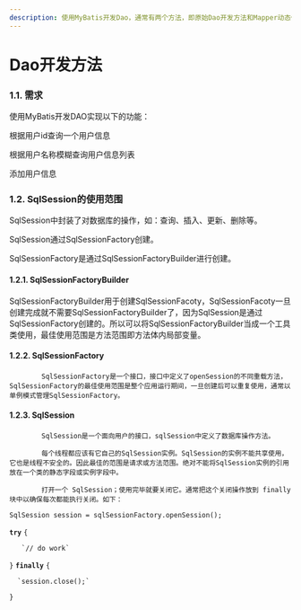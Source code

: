 ```yaml
---
description: 使用MyBatis开发Dao，通常有两个方法，即原始Dao开发方法和Mapper动态代理开发方法。
---
```


# Dao开发方法

### 1.1. 需求

使用MyBatis开发DAO实现以下的功能：

根据用户id查询一个用户信息

根据用户名称模糊查询用户信息列表

添加用户信息

### 1.2. SqlSession的使用范围

SqlSession中封装了对数据库的操作，如：查询、插入、更新、删除等。

SqlSession通过SqlSessionFactory创建。

SqlSessionFactory是通过SqlSessionFactoryBuilder进行创建。

#### 1.2.1. SqlSessionFactoryBuilder

SqlSessionFactoryBuilder用于创建SqlSessionFacoty，SqlSessionFacoty一旦创建完成就不需要SqlSessionFactoryBuilder了，因为SqlSession是通过SqlSessionFactory创建的。所以可以将SqlSessionFactoryBuilder当成一个工具类使用，最佳使用范围是方法范围即方法体内局部变量。

#### 1.2.2. SqlSessionFactory

            SqlSessionFactory是一个接口，接口中定义了openSession的不同重载方法，SqlSessionFactory的最佳使用范围是整个应用运行期间，一旦创建后可以重复使用，通常以单例模式管理SqlSessionFactory。

#### 1.2.3. SqlSession

            SqlSession是一个面向用户的接口，sqlSession中定义了数据库操作方法。

            每个线程都应该有它自己的SqlSession实例。SqlSession的实例不能共享使用，它也是线程不安全的。因此最佳的范围是请求或方法范围。绝对不能将SqlSession实例的引用放在一个类的静态字段或实例字段中。

            打开一个 SqlSession；使用完毕就要关闭它。通常把这个关闭操作放到 finally 块中以确保每次都能执行关闭。如下：

`SqlSession session = sqlSessionFactory.openSession();`

**`try`** `{`

       `// do work`

`}` **`finally`** `{`

      `session.close();`

`}`

